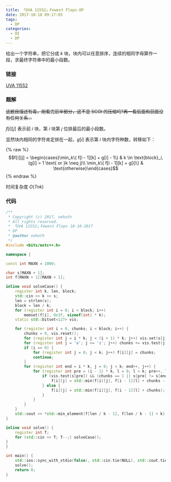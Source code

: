 ```yaml
---
title: 「UVA 11552」Fewest Flops-DP
date: 2017-10-18 09:17:03
tags:
  - DP
categories:
  - OI
  - DP
---
```

给出一个字符串，把它分成 $k$ 块，块内可以任意排序，连续的相同字母算作一段，求最终字符串中的最小段数。

<!-- more -->

### 链接
[UVA 11552](https://uva.onlinejudge.org/index.php?option=com_onlinejudge&Itemid=8&category=465&page=show_problem&problem=2547)

### 题解
~~这题目描述有毒，刚看完前半部分，这不是 SCOI 的压缩吗?再一看后面和前面没有任何关系...~~

$f[i][j]$ 表示前 $i$ 块，第 $i$ 块第 $j$ 位排最后的最小段数。

显然块内相同的字符肯定排在一起，$g[i]$ 表示第 $i$ 块内字符种数，转移如下：

{% raw %}
$$f[i][j] = \begin{cases}\min_k\{ f[i - 1][k] + g[i] - 1\} & k \in \text{block}_i, (g[i] = 1 \text{ or }k \neq j)\\ 
\min_k\{ f[i - 1][k] + g[i]\} & \text{otherwise}\end{cases}$$
{% endraw %}

时间复杂度 $O(Tnk)$

### 代码
``` cpp
/**
 * Copyright (c) 2017, xehoth
 * All rights reserved.
 * 「UVA 11552」Fewest Flops 18-10-2017
 * DP
 * @author xehoth
 */
#include <bits/extc++.h>

namespace {

const int MAXN = 1000;

char s[MAXN + 1];
int f[MAXN + 1][MAXN + 1];

inline void solveCase() {
    register int k, len, block;
    std::cin >> k >> s;
    len = strlen(s);
    block = len / k;
    for (register int i = 0; i < block; i++)
        memset(f[i], 0x3f, sizeof(int) * k);
    static std::bitset<127> vis;

    for (register int i = 0, chunks; i < block; i++) {
        chunks = 0, vis.reset();
        for (register int j = i * k; j < (i + 1) * k; j++) vis.set(s[j]);
        for (register int j = 'a'; j <= 'z'; j++) chunks += vis.test(j);
        if (i == 0) {
            for (register int j = 0; j < k; j++) f[i][j] = chunks;
            continue;
        }
        for (register int end = i * k, j = 0; j < k; end++, j++) {
            for (register int pre = (i - 1) * k, l = 0; l < k; pre++, l++) {
                if (vis.test(s[pre]) && (chunks == 1 || s[pre] != s[end])) {
                    f[i][j] = std::min(f[i][j], f[i - 1][l] + chunks - 1);
                } else {
                    f[i][j] = std::min(f[i][j], f[i - 1][l] + chunks);
                }
            }
        }
    }
    std::cout << *std::min_element(f[len / k - 1], f[len / k - 1] + k) << '\n';
}

inline void solve() {
    register int T;
    for (std::cin >> T; T--;) solveCase();
}
}

int main() {
    std::ios::sync_with_stdio(false), std::cin.tie(NULL), std::cout.tie(NULL);
    solve();
    return 0;
}
```